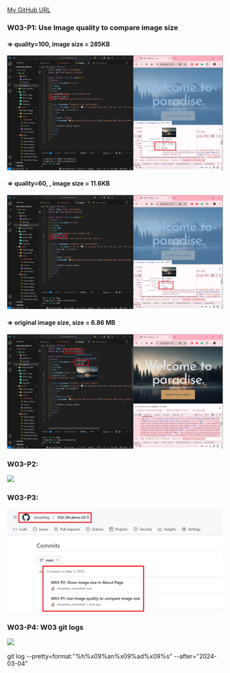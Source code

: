 [My GitHub URL](https://github.com/shiuanling/1132-2N-demo-24.git)

### W03-P1: Use Image quality to compare image size
 
#### => quality=100, image size = 285KB
 
![](w03-p1-1.png)
 
#### => quality=60, , image size = 11.6KB
 
![](w03-p1-2.png)
 
#### => original image size, size = 6.86 MB
 
![](w03-p1-3.png)

### W03-P2:
![](w03-p2.png)

### W03-P3:
![](w03-p3.png)

### W03-P4: W03 git logs
![](w03-p4.png)

git log --pretty=format:"%h%x09%an%x09%ad%x09%s" --after="2024-03-04"